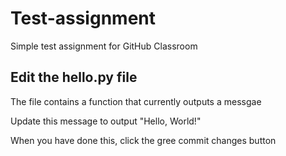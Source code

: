 <h1>Test-assignment</h1>
<p>Simple test assignment for GitHub Classroom</p>

<h2>Edit the hello.py file</h2>
<p>The file contains a function that currently outputs a messgae</p>
<p>Update this message to output "Hello, World!"</p>
<p>When you have done this, click the gree commit changes button</p>
